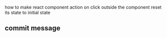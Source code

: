 
how to make react component action on click outside the component reset its state to initial state



## commit message
